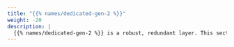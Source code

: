 ```yaml
---
title: "{{% names/dedicated-gen-2 %}}"
weight: -20
description: |
  {{% names/dedicated-gen-2 %}} is a robust, redundant layer. This section contains all resources concerning the {{% names/dedicated-gen-2 %}} product.
---
```

